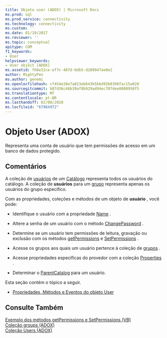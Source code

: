 ```yaml
---
title: Objeto user (ADOX) | Microsoft Docs
ms.prod: sql
ms.prod_service: connectivity
ms.technology: connectivity
ms.custom: ''
ms.date: 01/19/2017
ms.reviewer: ''
ms.topic: conceptual
apitype: COM
f1_keywords:
- User
helpviewer_keywords:
- User object [ADOX]
ms.assetid: f68e32ce-ef7c-407d-bdb5-d280947ae0e2
author: MightyPen
ms.author: genemi
ms.openlocfilehash: cf454e28e7a823eb643b5bbd92b0396fac15a028
ms.sourcegitcommit: b87d36c46b39af8b929ad94ec707dee8800950f5
ms.translationtype: MT
ms.contentlocale: pt-BR
ms.lasthandoff: 02/08/2020
ms.locfileid: "67964972"
---
```

# <a name="user-object-adox"></a>Objeto User (ADOX)
Representa uma conta de usuário que tem permissões de acesso em um banco de dados protegido.  
  
## <a name="remarks"></a>Comentários  
 A coleção de [usuários](../../../ado/reference/adox-api/users-collection-adox.md) de um [Catálogo](../../../ado/reference/adox-api/catalog-object-adox.md) representa todos os usuários do catálogo. A coleção de **usuários** para um [grupo](../../../ado/reference/adox-api/group-object-adox.md) representa apenas os usuários do grupo específico.  
  
 Com as propriedades, coleções e métodos de um objeto de **usuário** , você pode:  
  
-   Identifique o usuário com a propriedade [Name](../../../ado/reference/adox-api/name-property-adox.md) .  
  
-   Altere a senha de um usuário com o método [ChangePassword](../../../ado/reference/adox-api/changepassword-method-adox.md) .  
  
-   Determine se um usuário tem permissões de leitura, gravação ou exclusão com os métodos [getPermissions](../../../ado/reference/adox-api/getpermissions-method-adox.md) e [SetPermissions](../../../ado/reference/adox-api/setpermissions-method-adox.md) .  
  
-   Acesse os grupos aos quais um usuário pertence à coleção de [grupos](../../../ado/reference/adox-api/groups-collection-adox.md) .  
  
-   Acesse propriedades específicas do provedor com a coleção [Properties](../../../ado/reference/ado-api/properties-collection-ado.md) .  
  
-   Determinar o [ParentCatalog](../../../ado/reference/adox-api/parentcatalog-property-adox.md) para um usuário.  
  
 Esta seção contém o tópico a seguir.  
  
-   [Propriedades, Métodos e Eventos do objeto User](../../../ado/reference/adox-api/user-object-properties-methods-and-events.md)  
  
## <a name="see-also"></a>Consulte Também  
 [Exemplo dos métodos getPermissions e SetPermissions (VB)](../../../ado/reference/adox-api/getpermissions-and-setpermissions-methods-example-vb.md)   
 [Coleção groups (ADOX)](../../../ado/reference/adox-api/groups-collection-adox.md)   
 [Coleção Users (ADOX)](../../../ado/reference/adox-api/users-collection-adox.md)
